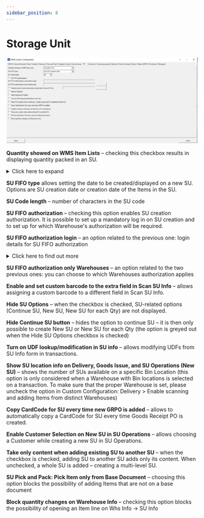 ```yaml
---
sidebar_position: 8
---
```


# Storage Unit

![SU](./media/cc-su.webp)

**Quantity showed on WMS Item Lists** – checking this checkbox results in displaying quantity packed in an SU.
    <details>
    <summary>Click here to expand</summary>
    <div>
    ![Document Details](./media/storage-units/document-details.png)
    </div>
    </details>

**SU FIFO type** allows setting the date to be created/displayed on a new SU. Options are SU creation date or creation date of the Items in the SU.

**SU Code length** – number of characters in the SU code

**SU FIFO authorization** – checking this option enables SU creation authorization. It is possible to set up a mandatory log in on SU creation and to set up for which Warehouse's authorization will be required.

**SU FIFO authorization login** – an option related to the previous one: login details for SU FIFO authorization
    <details>
    <summary>Click here to find out more</summary>
    <div>
    1. Start WMS
        1. Stock Transfer
            1. New Inventory Transfer for all Items.
            - FIFO does not work in Source Warehouse form:
            ![SU FIFO Authorization](./media/storage-units/source-warehouse.jpg)
            - It works **only** in a Warehouse:
            ![SU FIFO Authorization](./media/storage-units/source-warehouse-01.jpg)
            - Select ALL SU (Sorted by InTime, Code)
            - This option allows you to see **all** the Storage Units in the specific Warehouse
            ![SU FIFO Authorization](./media/storage-units/source-warehouse-02.jpg)
            ![SU FIFO Authorization](./media/storage-units/storage-unit.jpg)
            2. New Inventory Transfer Batch Item
            ![SU FIFO Authorization](./media/storage-units/document-details-01.jpg)
            - Select batch item
            ![SU FIFO Authorization](./media/storage-units/document-details-02.jpg)
            - Select SU FIFO
            ![SU FIFO Authorization](./media/storage-units/su-fifo.jpg)
            - Select SU for Batch Item(Sorted By InData, Code)
            - This option allows you to see all the Storage Units for **one** item(batch)
            ![SU FIFO Authorization](./media/storage-units/storage-unit-01.jpg)
            - SU 90, 91,92 have the same InTime Date **2007-03-26**
            - Su 94 has a different **InTime Date, 2019-10-30**
            - **In this case, WMS shows a message if you select SU 94**
            - **WMS does not show a message if you select 90,91 or 92**
            ![SU FIFO Authorization](./media/storage-units/su-fifo-01.jpg)
            - FIFO Message(for SU 00000000000000000094)
            ![SU FIFO Authorization](./media/storage-units/su-fifo-02.jpg)
    </div>
    </details>

**SU FIFO authorization only Warehouses** – an option related to the two previous ones: you can choose to which Warehouses authorization applies

**Enable and set custom barcode to the extra field in Scan SU Info** – allows assigning a custom barcode to a different field in Scan SU Info.

**Hide SU Options** – when the checkbox is checked, SU-related options (Continue SU, New SU, New SU for each Qty) are not displayed.

**Hide Continue SU button** – hides the option to continue SU – it is then only possible to create New SU or New SU for each Qty (the option is greyed out when the Hide SU Options checkbox is checked)

**Turn on UDF lookup/modification in SU info** – allows modifying UDFs from SU Info form in transactions.

**Show SU location info on Delivery, Goods Issue, and SU Operations (New SU)** – shows the number of SUs available on a specific Bin Location (this option is only considered when a Warehouse with Bin locations is selected on a transaction. To make sure that the proper Warehouse is set, please uncheck the option in Custom Configuration: Delivery > Enable scanning and adding Items from distinct Warehouses)

**Copy CardCode for SU every time new GRPO is added** – allows to automatically copy a CardCode for SU every time Goods Receipt PO is created.

**Enable Customer Selection on New SU in SU Operations** – allows choosing a Customer while creating a new SU in SU Operations.

**Take only content when adding existing SU to another SU** – when the checkbox is checked, adding SU to another SU adds only its content. When unchecked, a whole SU is added – creating a multi-level SU.

**SU Pick and Pack: Pick Item only from Base Document** – choosing this option blocks the possibility of adding Items that are not on a base document

**Block quantity changes on Warehouse Info** – checking this option blocks the possibility of opening an Item line on Whs Info → SU Info

